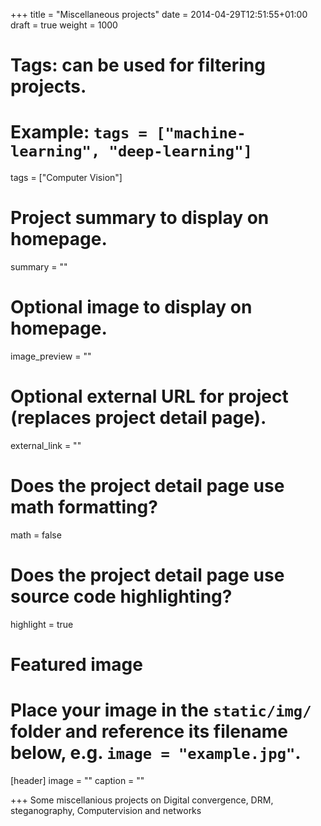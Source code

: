 +++
title = "Miscellaneous projects"
date = 2014-04-29T12:51:55+01:00
draft = true
weight = 1000

# Tags: can be used for filtering projects.
# Example: `tags = ["machine-learning", "deep-learning"]`
tags = ["Computer Vision"]

# Project summary to display on homepage.
summary = ""

# Optional image to display on homepage.
image_preview = ""

# Optional external URL for project (replaces project detail page).
external_link = ""

# Does the project detail page use math formatting?
math = false

# Does the project detail page use source code highlighting?
highlight = true

# Featured image
# Place your image in the `static/img/` folder and reference its filename below, e.g. `image = "example.jpg"`.
[header]
image = ""
caption = ""

+++
Some miscellanious projects on Digital convergence, DRM, steganography, Computervision and networks